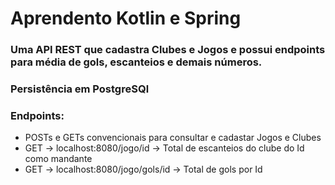 # Aprendento Kotlin e Spring 
### Uma API REST que cadastra Clubes e Jogos e possui endpoints para média de gols, escanteios e demais números.
### Persistência em PostgreSQl
### Endpoints:
* POSTs e GETs convencionais para consultar e cadastar Jogos e Clubes
* GET -> localhost:8080/jogo/id -> Total de escanteios do clube do Id como mandante
* GET -> localhost:8080/jogo/gols/id -> Total de gols por Id 

